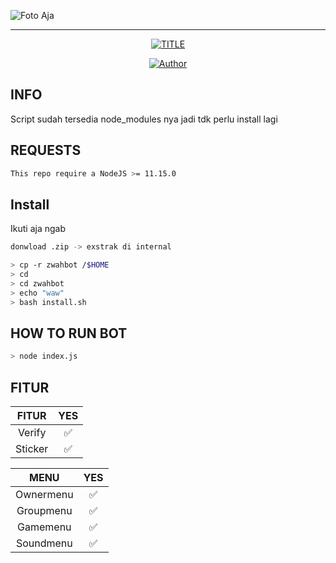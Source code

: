 ![Foto Aja](https://raw.githubusercontent.com/Riripii/zwahbot/master/src/Farhanjs/depresod.jpg)
<br>

---

<p align="center">
<a href="#"><img title="TITLE" src="https://img.shields.io/badge/-ZWAH--BOTZ-green?colorA=%23ff0000&colorB=%23017e40&style=for-the-badge"></a>
</p>
<p align="center">
<a href="https://github.com/Riripii"><img title="Author" src="https://img.shields.io/badge/AUTHOR-FARHAN-orange?style=for-the-badge&logo=github"></a>
</p>

## INFO
Script sudah tersedia node_modules nya jadi tdk perlu install lagi

## REQUESTS
```bash
This repo require a NodeJS >= 11.15.0
```

## Install
Ikuti aja ngab

```bash
donwload .zip -> exstrak di internal

> cp -r zwahbot /$HOME
> cd
> cd zwahbot
> echo "waw"
> bash install.sh
```

## HOW TO RUN BOT

```bash
> node index.js
```

## FITUR

 FITUR | YES |
| :-----------------: | :-------: |
| Verify|✅|
| Sticker|✅|

 MENU | YES |
| :-----------------: | :-------: |
| Ownermenu|✅|
| Groupmenu|✅|
| Gamemenu|✅|
| Soundmenu|✅|
